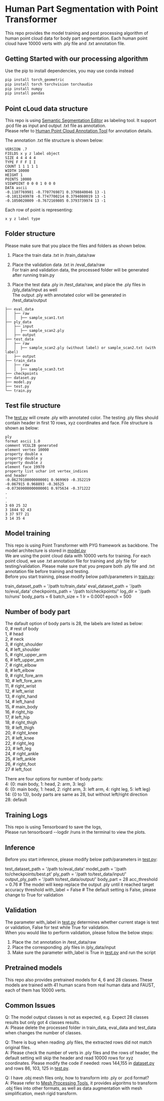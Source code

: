 # Human Part Segmentation with Point Transformer
This repo provides the model training and post processing algorithm of human point cloud data for body part segmentation. Each human point cloud have 10000 verts with .ply file and .txt annotation file.

## Getting Started with our processing algorithm
Use the pip to install dependencies, you may use conda instead

```bash
pip install torch_geometric
pip install torch torchvision torchaudio
pip install numpy
pip install pandas
```

## Point cLoud data structure
This repo is using [Semantic Segmentation Editor](https://github.com/Hitachi-Automotive-And-Industry-Lab/semantic-segmentation-editor.git) as labeling tool. It support .pcd file as input and output .txt file as annotation.  
Please refer to [Human Point Cloud Annotation Tool](https://github.com/issacchan26/point-cloud-annotation) for annotation details.  

The annotation .txt file structure is shown below:  

```
VERSION .7
FIELDS x y z label object
SIZE 4 4 4 4 4
TYPE F F F I I
COUNT 1 1 1 1 1
WIDTH 10000
HEIGHT 1
POINTS 10000
VIEWPOINT 0 0 0 1 0 0 0
DATA ascii
-0.1107769981 -0.7707769871 0.3798840046 13 -1
-0.1013249978 -0.7747700214 0.3794080019 13 -1
-0.1050020009 -0.7672169805 0.3793739974 13 -1
```

Each row of point is representing:  
```
x y z label type
```

## Folder structure
Please make sure that you place the files and folders as shown below.  
1. Place the train data .txt in /train_data/raw  
2. Place the validation data .txt in /eval_data/raw  
For train and validation data, the processed folder will be generated after running train.py  

3. Place the test data .ply in /test_data/raw, and place the .ply files in /ply_data/input as well  
The output .ply with annotated color will be generated in /test_data/output  

```
├── eval_data
│   ├── raw
│   │  ├── sample_scan1.txt
├── ply_data
│   ├── input
│   │  ├── sample_scan2.ply
│   ├── output
├── test_data
│   ├── raw
│   │  ├── sample_scan2.ply (without label) or sample_scan2.txt (with label)
│   ├── output
├── train_data
│   ├── raw
│   │  ├── sample_scan3.txt
├── checkpoints
├── dataset.py
├── model.py
├── test.py
└── train.py

```

## Test file structure
The [test.py](test.py) will create .ply with annotated color. 
The testing .ply files should contain header in first 10 rows, xyz coordinates and face. File structure is shown as below:

```
ply
format ascii 1.0
comment VCGLIB generated
element vertex 10000
property double x
property double y
property double z
element face 19970
property list uchar int vertex_indices
end_header
-0.06270100000000001 0.969969 -0.352219 
-0.067915 0.968893 -0.36525 
-0.07369000000000001 0.975634 -0.371222 
.
.
.
3 69 25 32 
3 1844 92 43 
3 37 977 21 
3 14 35 4 
```

## Model training
This repo is using Point Transformer with PYG framework as backbone. The model architecture is stored in [model.py](model.py)  
We are using the point cloud data with 10000 verts for training. For each point cloud, we use .txt annotation file for training and .ply file for testing/validation. Please make sure that you prepare both .ply file and .txt annotation file before training and testing.  
Before you start training, please modify below path/parameters in [train.py](train.py):  

train_dataset_path = '/path to/train_data'
eval_dataset_path = '/path to/eval_data'
checkpoints_path = '/path to/checkpoints/'
log_dir = '/path to/runs'
body_parts = 6
batch_size = 1
lr = 0.0001
epoch = 500

## Number of body part
The dafault option of body parts is 28, the labels are listed as below:  
    0,   # rest of body  
    1,   # head  
    2,   # neck  
    3,   # right_shoulder  
    4,   # left_shoulder  
    5,   # right_upper_arm  
    6,   # left_upper_arm  
    7,   # right_elbow  
    8,   # left_elbow  
    9,   # right_fore_arm  
    10,  # left_fore_arm  
    11,  # right_wrist  
    12,  # left_wrist  
    13,  # right_hand  
    14,  # left_hand  
    15,  # main_body  
    16,  # right_hip  
    17,  # left_hip  
    18,  # right_thigh  
    19,  # left_thigh  
    20,  # right_knee  
    21,  # left_knee  
    22,  # right_leg  
    23,  # left_leg  
    24,  # right_ankle  
    25,  # left_ankle  
    26,  # right_foot  
    27   # left_foot  

There are four options for number of body parts:  
    4: {0: main body, 1: head, 2: arm, 3: leg}  
    6: {0: main body, 1: head, 2: right arm, 3: left arm, 4: right leg, 5: left leg}  
    14: {0 to 13}, body parts are same as 28, but without left/right direction  
    28: default  

## Training Logs
This repo is using Tensorboard to save the logs,  
Please run tensorboard --logdir /runs in the terminal to view the plots.

## Inference
Before you start inference, please modify below path/parameters in [test.py](test.py):  

test_dataset_path = '/path to/eval_data'
model_path = '/path to/checkpoints/best.pt'
ply_path = '/path to/test_data/input/'
output_ply_path = '/path to/test_data/output/'
body_part = 28
acc_threshold = 0.76  # The model will keep replace the output .ply until it reached target accuracy threshold
with_label = False  # The default setting is False, please change to True for validation

## Validation
The parameter with_label in [test.py](test.py) determines whether current stage is test or validation, False for test while True for validation.  
When you would like to perform validation, please follow the below steps:  
1. Place the .txt annotation in /test_data/raw
2. Place the corresponding .ply files in /ply_data/input  
3. Make sure the parameter with_label is True in [test.py](test.py) and run the script  

## Pretrained models
This repo also provides pretrained models for 4, 6 and 28 classes.
These models are trained with 41 human scans from real human data and FAUST, each of them has 10000 verts.

## Common Issues
Q: The model output classes is not as expected, e.g. Expect 28 classes results but only got 4 classes results.  
A: Please delete the processed folder in train_data, eval_data and test_data when changes the number of classes.  

Q: There is bug when reading .ply files, the extracted rows did not match original files.  
A: Please check the number of verts in .ply files and the rows of header, the default setting will skip the header and read 10000 rows for xyz coordinates. Please modify the code if needed: rows 144,155 in [dataset.py](dataset.py) and rows 86, 103, 125 in [test.py](test.py).  

Q: I have .obj mesh files only, how to transform into .ply or .pcd format?  
A: Please refer to [Mesh Processing Tools](https://github.com/issacchan26/mesh-processing), it provides algoritms to transform .obj files into other formats, as well as data augmentation with mesh simplification, mesh rigid transform.  
